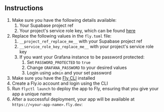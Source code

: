 ## Instructions

1. Make sure you have the following details available:
   1. Your Supabase project ref
   2. Your project's service role key, which can be found [here](https://app.supabase.com/project/sngruicxdhrqfujqijal/settings/api)
2. Replace the following values in the `fly.toml` file:
   1. `__project_ref_replace_me__` with your Supabase project ref
   2. `__service_role_key_replace_me__` with your project's service role key
   3. If you want your Grafana instance to be password protected:
      1. Set `PASSWORD_PROTECTED` to `true`
      2. Change `GRAFANA_PASSWORD` to your desired values
      3. Login using `admin` and your set password
3. Make sure you have the [Fly CLI](https://fly.io/docs/getting-started/installing-flyctl/) installed
4. Create a Fly.io account and login using the CLI
5. Run `flyctl launch` to deploy the app to Fly, ensuring that you give your app a unique name
6. After a successful deployment, your app will be available at `https://<your-app-name>.fly.dev`: